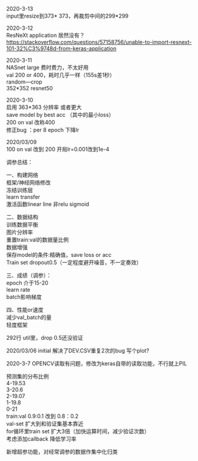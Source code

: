 2020-3-13  
input里resize到373* 373，再裁剪中间的299*299  

2020-3-12  
ResNeXt application 居然没有？  
https://stackoverflow.com/questions/57158756/unable-to-import-resnext-101-32%C3%9748d-from-keras-application  


2020-3-11     
NASnet large 费时费力，不太好用  
val 200 or 400，耗时几乎一样（155s差1秒）  
random—crop  
352*352 resnet50  

2020-3-10  
启用 363*363 分辨率 或者更大  
save model by best acc （其中的最小loss）  
200 on val 改称400  
修正bug ：per 8 epoch 下降lr  

2020/03/09  
100 on val 改到 200
开局lr=0.001改到1e-4

调参总结：

一、构建网络  
框架/神经网络修改  
冻结训练层  
learn transfer  
激活函数linear line 非relu sigmoid

二、数据结构  
训练数据平衡  
图片分辨率  
重置train:val的数据量比例  
数据增强  
保存model的条件:精确值，save loss or acc  
Train set dropout0.5（一定程度避开噪音，不一定奏效）  

三、成绩（调参）：  
epoch 介于15-20  
learn rate  
batch影响梯度  

四、性能or速度  
减少val_batch的量  
轻度框架  


292行 util里，drop 0.5还没验证

2020/03/06 initial
解决了DEV.CSV重复2次的bug
写个plot?

2020-3-7
OPENCV读取有问题，修改为keras自带的读取功能，不行就上PIL

预测集的分布比例  
4-19.53  
3-20.6  
2-19.07  
1-19.8  
0-21  
train:val 0.9:0.1 改到 0.8：0.2  
val-set 扩大到和验证集基本靠近  
for循环里train set 扩大3倍（加快运算时间，减少验证次数）  
考虑添加callback 降低学习率  

新增超参功能，对经常调参的数据作集中化归类